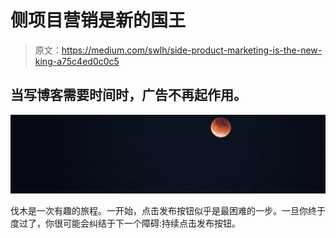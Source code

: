 # 侧项目营销是新的国王

> 原文：<https://medium.com/swlh/side-product-marketing-is-the-new-king-a75c4ed0c0c5>

## 当写博客需要时间时，广告不再起作用。

![](img/742c477674cfc831bf96beb503551922.png)

伐木是一次有趣的旅程。一开始，点击发布按钮似乎是最困难的一步。一旦你终于度过了，你很可能会纠结于下一个障碍:持续点击发布按钮。